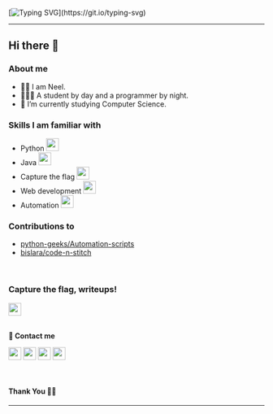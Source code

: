 [![Typing SVG](https://readme-typing-svg.herokuapp.com?size=24&width=600&lines=Welcome+To+Neel's+GitHub+Profile!)](https://git.io/typing-svg)
***********************************
## Hi there 👋

### About me
- 👦🏻 I am Neel.
- 👨🏻‍💻 A student by day and a programmer by night.
- 🌱 I’m currently studying Computer Science.

### Skills I am familiar with
- Python  <img src="https://cdn.worldvectorlogo.com/logos/python-5.svg" height="25"/>  
- Java  <img src="https://cdn.worldvectorlogo.com/logos/java-14.svg" height="25"/>  
- Capture the flag  <img src="https://cdn.worldvectorlogo.com/logos/tic-computer.svg" height="25"/>
- Web development  <img src="https://cdn.worldvectorlogo.com/logos/django.svg" height="25"/>  
- Automation <img src="https://img.icons8.com/nolan/2x/settings.png" height="25"/>


### Contributions to
- [python-geeks/Automation-scripts](https://github.com/python-geeks/Automation-scripts)
- [bislara/code-n-stitch](https://github.com/bislara/code-n-stitch)

<br/> 

### Capture the flag, writeups! 


<a href="https://atmosfearctf.blogspot.com/" target="_blank"><img height="25" src="https://cdn.worldvectorlogo.com/logos/blogger-1.svg"></a>  
<br/>

**💬 Contact me**

<p>
<a href="https://github.com/itscarloz" target="_blank"><img height="25" src="https://cdn.worldvectorlogo.com/logos/github-icon.svg"></a>  
<a href="https://twitter.com/whydoyoucare002" target="_blank"><img height="25" src="https://www.vectorlogo.zone/logos/twitter/twitter-icon.svg"></a>     
<a href="mailto:m4dummies@gmail.com" target="_blank"><img height="25" src="https://www.vectorlogo.zone/logos/gmail/gmail-icon.svg"></a>
<a href="https://www.reddit.com/user/iamnotkidding_" target="_blank"><img height="25" src="https://cdn.worldvectorlogo.com/logos/reddit-2.svg"></a>
</p>
<br/>

#### Thank You 🙏🏼 <br/>

***********************************
